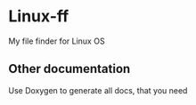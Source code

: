 # Linux-ff
My file finder for Linux OS
## Other documentation
Use Doxygen to generate all docs, that you need
